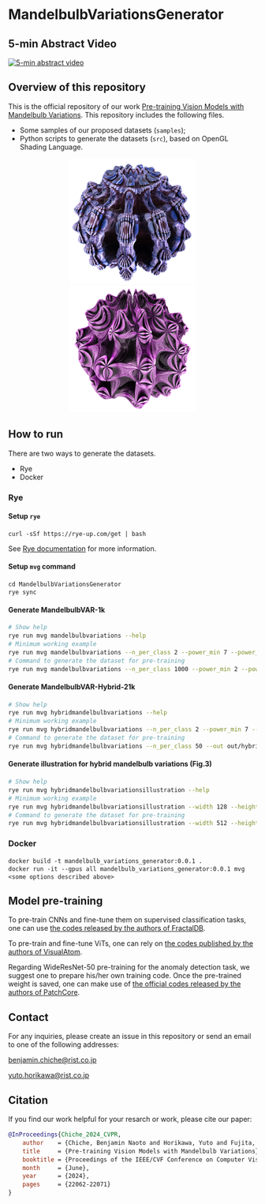 # MandelbulbVariationsGenerator

## 5-min Abstract Video

[![5-min abstract video](https://img.youtube.com/vi/Chis94rAAuM/0.jpg)](https://www.youtube.com/watch?v=Chis94rAAuM)

## Overview of this repository

This is the official repository of our work [Pre-training Vision Models with Mandelbulb Variations](https://openaccess.thecvf.com/content/CVPR2024/html/Chiche_Pre-training_Vision_Models_with_Mandelbulb_Variations_CVPR_2024_paper.html).
This repository includes the following files.

* Some samples of our proposed datasets (`samples`);
* Python scripts to generate the datasets (`src`), based on OpenGL Shading Language.

<div align="center">
<img src=samples/MandelbulbVAR-1k/power10-rule42/1.png width="256">
<img src=samples/MandelbulbVAR-Hybrid-21k/power10-rule132_power9-rule32/7.png width="256">
</div>

## How to run
There are two ways to generate the datasets.

* Rye
* Docker

### Rye

#### Setup `rye`
```
curl -sSf https://rye-up.com/get | bash
```
See [Rye documentation](https://rye-up.com/guide/installation/) for more information.

#### Setup `mvg` command
```
cd MandelbulbVariationsGenerator
rye sync
```

#### Generate **MandelbulbVAR-1k**

```bash
# Show help
rye run mvg mandelbulbvariations --help
# Minimum working example
rye run mvg mandelbulbvariations --n_per_class 2 --power_min 7 --power_max 8 --rules 488,507 --out out/mandelbulbvariations --width 128 --height 128
# Command to generate the dataset for pre-training
rye run mvg mandelbulbvariations --n_per_class 1000 --power_min 2 --power_max 18 --rules 107,106,263,334,205,271,434,225,331,413,141,167,424,196,222,461,488,109,151,232,42,188,507,32,451,132,190,481,143,96,180,388,397,68,135,197,360,40,465,243,506,160,327,175,105,223,198,332,452,174,281,395,238,386,161,168,204,416,244,418,297 --out out/mandelbulbvariations
```

#### Generate **MandelbulbVAR-Hybrid-21k**

```bash
# Show help
rye run mvg hybridmandelbulbvariations --help
# Minimum working example
rye run mvg hybridmandelbulbvariations --n_per_class 2 --power_min 7 --power_max 8 --rules 488,507 --out out/hybridmandelbulbvariations --width 128 --height 128
# Command to generate the dataset for pre-training
rye run mvg hybridmandelbulbvariations --n_per_class 50 --out out/hybridmandelbulbvariations
```

#### Generate illustration for hybrid mandelbulb variations (Fig.3)

```bash
# Show help
rye run mvg hybridmandelbulbvariationsillustration --help
# Minimum working example
rye run mvg hybridmandelbulbvariationsillustration --width 128 --height 128 --out out/hybridmandelbulbvariationsillustration
# Command to generate the dataset for pre-training
rye run mvg hybridmandelbulbvariationsillustration --width 512 --height 512 --out out/hybridmandelbulbvariationsillustration
```

### Docker

```
docker build -t mandelbulb_variations_generator:0.0.1 .
docker run -it --gpus all mandelbulb_variations_generator:0.0.1 mvg <some options described above>
```

## Model pre-training

To pre-train CNNs and fine-tune them on supervised classification tasks, one can use [the codes released by the authors of FractalDB](https://github.com/hirokatsukataoka16/FractalDB-Pretrained-ResNet-PyTorch). 

To pre-train and fine-tune ViTs, one can rely on [the codes published by the authors of VisualAtom](https://github.com/masora1030/CVPR2023-FDSL-on-VisualAtom). 

Regarding WideResNet-50 pre-training for the anomaly detection task, we suggest one to prepare his/her own training code. Once the pre-trained weight is saved, one can make use of [the official codes released by the authors of PatchCore](https://github.com/amazon-science/patchcore-inspection).

## Contact

For any inquiries, please create an issue in this repository or send an email to one of the following addresses:

benjamin.chiche@rist.co.jp

yuto.horikawa@rist.co.jp

## Citation
If you find our work helpful for your resarch or work, please cite our paper:
```bibtex
@InProceedings{Chiche_2024_CVPR,
    author    = {Chiche, Benjamin Naoto and Horikawa, Yuto and Fujita, Ryo},
    title     = {Pre-training Vision Models with Mandelbulb Variations},
    booktitle = {Proceedings of the IEEE/CVF Conference on Computer Vision and Pattern Recognition (CVPR)},
    month     = {June},
    year      = {2024},
    pages     = {22062-22071}
}
```
